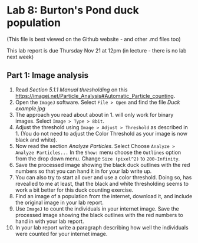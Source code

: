 # Lab 8: Burton's Pond duck population
(This file is best viewed on the Github website - and other .md files too)

This lab report is due Thursday Nov 21 at 12pm (in lecture - there is no lab next week)

## Part 1: Image analysis
1. Read _Section 5.1.1 Manual thresholding_ on this https://imagej.net/Particle_Analysis#Automatic_Particle_counting.
2. Open the `ImageJ` software. Select `File > Open` and find the file _Duck example.jpg_
3. The approach you read about about in 1. will only work for binary images. Select `Image > Type > 8bit`.
4. Adjust the threshold using `Image > Adjust > Threshold` as described in 1. (You do not need to adjust the Color Threshold as your image is now black and white).
5. Now read the section _Analyze Particles_. Select Choose `Analyze > Analyze Particles...` In the `Show:` menu choose the `Outlines` option from the drop down menu. Change `Size (pixel^2)` to `200-Infinity`.
6. Save the processed image showing the black duck outlines with the red numbers so that you can hand it in for your lab write up.
7. You can also try to start all over and use a color threshold. Doing so, has revealled to me at least, that the black and white thresholding seems to work a bit better for this duck counting exercise.
8. Find an image of a population from the internet, download it, and include the original image in your lab report.
9. Use `ImageJ` to count the individuals in your internet image. Save the processed image showing the black outlines with the red numbers to hand in with your lab report.
10. In your lab report write a paragraph describing how well the individuals were counted for your internet image.

